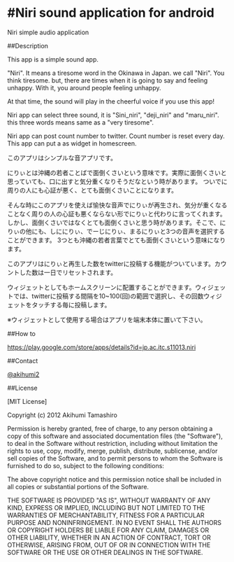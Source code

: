 #Niri sound application for android
====
Niri simple audio application

##Description

This app is a simple sound app.

"Niri". It means a tiresome word in the Okinawa in Japan. we call "Niri".
You think tiresome. but, there are times when it is going to say and feeling unhappy. With it, you around people feeling unhappy.

At that time, the sound will play in the cheerful voice if you use this app!

Niri app can select three sound, it is "Sini_niri", "deji_niri" and "maru_niri". this three words means same as a "very tiresome".

Niri app can post count number to twitter. Count number is reset every day.
This app can put a as widget in homescreen.

このアプリはシンプルな音アプリです。

にりぃとは沖縄の若者ことばで面倒くさいという意味です。実際に面倒くさいと思っていても、口に出すと気分重くなりそうだなという時があります。
ついでに周りの人にも心証が悪く、とても面倒くさいことになります。

そんな時にこのアプリを使えば愉快な音声でにりぃが再生され、気分が重くなることなく周りの人の心証も悪くならない形でにりぃと代わりに言ってくれます。
しかし、面倒くさいではなくとても面倒くさいと思う時があります。そこで、にりぃの他にも、しににりぃ、でーじにりぃ、まるにりぃと3つの音声を選択することができます。
3つとも沖縄の若者言葉でとても面倒くさいという意味になります。

このアプリはにりぃと再生した数をtwitterに投稿する機能がついています。カウントした数は一日でリセットされます。

ウィジェットとしてもホームスクリーンに配置することができます。ウィジェットでは、twitterに投稿する間隔を10~100(回)の範囲で選択し、その回数ウィジェットをタッチする毎に投稿します。

※ウィジェットとして使用する場合はアプリを端末本体に置いて下さい。

##How to 

https://play.google.com/store/apps/details?id=jp.ac.itc.s11013.niri

##Contact

[@akihumi2](https://twitter.com/akihumi2/)

##License

[MIT License]

Copyright (c) 2012 Akihumi Tamashiro

Permission is hereby granted, free of charge, to any person obtaining a copy of this software and associated documentation files (the "Software"), to deal in the Software without restriction, including without limitation the rights to use, copy, modify, merge, publish, distribute, sublicense, and/or sell copies of the Software, and to permit persons to whom the Software is furnished to do so, subject to the following conditions:

The above copyright notice and this permission notice shall be included in all copies or substantial portions of the Software.

THE SOFTWARE IS PROVIDED "AS IS", WITHOUT WARRANTY OF ANY KIND, EXPRESS OR IMPLIED, INCLUDING BUT NOT LIMITED TO THE WARRANTIES OF MERCHANTABILITY, FITNESS FOR A PARTICULAR PURPOSE AND NONINFRINGEMENT. IN NO EVENT SHALL THE AUTHORS OR COPYRIGHT HOLDERS BE LIABLE FOR ANY CLAIM, DAMAGES OR OTHER LIABILITY, WHETHER IN AN ACTION OF CONTRACT, TORT OR OTHERWISE, ARISING FROM, OUT OF OR IN CONNECTION WITH THE SOFTWARE OR THE USE OR OTHER DEALINGS IN THE SOFTWARE.
